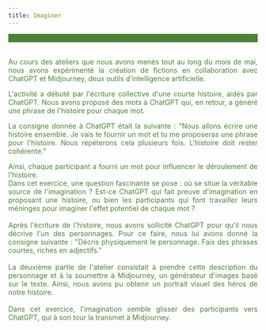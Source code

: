 ```yaml
---
title: Imaginer
---
```

<div style="background-color:#4d8136"><br></div>
<br>
<font color="#4d8136"><p  style="text-align: justify">Au cours des ateliers que nous avons menés tout au long du mois de mai, nous avons expérimenté la création de fictions en collaboration avec ChatGPT et Midjourney, deux outils d'intelligence artificielle.</p>

<p  style="text-align: justify">L'activité a débuté par l'écriture collective d'une courte histoire, aidés par ChatGPT. Nous avons proposé des mots à ChatGPT qui, en retour, a généré une phrase de l'histoire pour chaque mot.</p>

<p  style="text-align: justify">La consigne donnée à ChatGPT était la suivante :
"Nous allons écrire une histoire ensemble. Je vais te fournir un mot et tu me proposeras une phrase pour l'histoire. Nous répéterons cela plusieurs fois. L'histoire doit rester cohérente."</p>

<p  style="text-align: justify">Ainsi, chaque participant a fourni un mot pour influencer le déroulement de l'histoire.
<br>
Dans cet exercice, une question fascinante se pose : où se situe la véritable source de l'imagination ? Est-ce ChatGPT qui fait preuve d'imagination en proposant une histoire, ou bien les participants qui font travailler leurs méninges pour imaginer l'effet potentiel de chaque mot ?
<br><br>
Après l'écriture de l'histoire, nous avons sollicité ChatGPT pour qu'il nous décrive l'un des personnages. Pour ce faire, nous lui avons donné la consigne suivante :
"Décris physiquement le personnage. Fais des phrases courtes, riches en adjectifs."
<br><br>
La deuxième partie de l'atelier consistait à prendre cette description du personnage et à la soumettre à Midjourney, un générateur d'images basé sur le texte. Ainsi, nous avons pu obtenir un portrait visuel des héros de notre histoire.
<br><br>
Dans cet exercice, l'imagination semble glisser des participants vers ChatGPT, qui à son tour la transmet à Midjourney.</p></font>